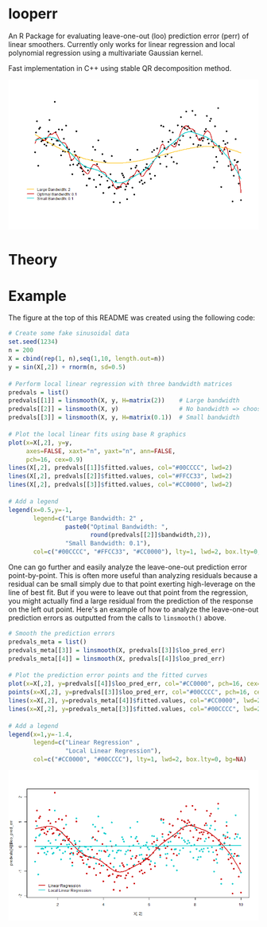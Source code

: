 # looperr
An R Package for evaluating leave-one-out (loo) prediction error (perr)
of linear smoothers.
Currently only works for linear regression and local polynomial regression
using a multivariate Gaussian kernel.

Fast implementation in C++ using stable QR decomposition method.

![](examples/looperr_example1.png)

# Theory

# Example

The figure at the top of this README was created using the following code:

```r
# Create some fake sinusoidal data
set.seed(1234)
n = 200
X = cbind(rep(1, n),seq(1,10, length.out=n))
y = sin(X[,2]) + rnorm(n, sd=0.5)

# Perform local linear regression with three bandwidth matrices
predvals = list()
predvals[[1]] = linsmooth(X, y, H=matrix(2))    # Large bandwidth
predvals[[2]] = linsmooth(X, y)                 # No bandwidth => choose optimal
predvals[[3]] = linsmooth(X, y, H=matrix(0.1))  # Small bandwidth

# Plot the local linear fits using base R graphics
plot(x=X[,2], y=y,
     axes=FALSE, xaxt="n", yaxt="n", ann=FALSE,
     pch=16, cex=0.9)
lines(X[,2], predvals[[1]]$fitted.values, col="#00CCCC", lwd=2)
lines(X[,2], predvals[[2]]$fitted.values, col="#FFCC33", lwd=2)
lines(X[,2], predvals[[3]]$fitted.values, col="#CC0000", lwd=2)

# Add a legend
legend(x=0.5,y=-1,
       legend=c("Large Bandwidth: 2" ,
                paste0("Optimal Bandwidth: ",
                       round(predvals[[2]]$bandwidth,2)),
                "Small Bandwidth: 0.1"),
       col=c("#00CCCC", "#FFCC33", "#CC0000"), lty=1, lwd=2, box.lty=0, bg=NA)
```

One can go further and easily analyze the leave-one-out prediction error point-by-point.
This is often more useful than analyzing residuals because a residual can be small
simply due to that point exerting high-leverage on the line of best fit. But
if you were to leave out that point from the regression, you might actually find
a large residual from the prediction of the response on the left out point.
Here's an example of how to analyze the leave-one-out prediction errors as outputted
from the calls to `linsmooth()` above.

```r
# Smooth the prediction errors
predvals_meta = list()
predvals_meta[[3]] = linsmooth(X, predvals[[3]]$loo_pred_err)
predvals_meta[[4]] = linsmooth(X, predvals[[4]]$loo_pred_err)

# Plot the prediction error points and the fitted curves
plot(x=X[,2], y=predvals[[4]]$loo_pred_err, col="#CC0000", pch=16, cex=0.9)
points(x=X[,2], y=predvals[[3]]$loo_pred_err, col="#00CCCC", pch=16, cex=0.9)
lines(x=X[,2], y=predvals_meta[[4]]$fitted.values, col="#CC0000", lwd=2)
lines(x=X[,2], y=predvals_meta[[3]]$fitted.values, col="#00CCCC", lwd=2)

# Add a legend
legend(x=1,y=-1.4,
       legend=c("Linear Regression" ,
                "Local Linear Regression"),
       col=c("#CC0000", "#00CCCC"), lty=1, lwd=2, box.lty=0, bg=NA)
```

![](examples/looperr_example2.png)
